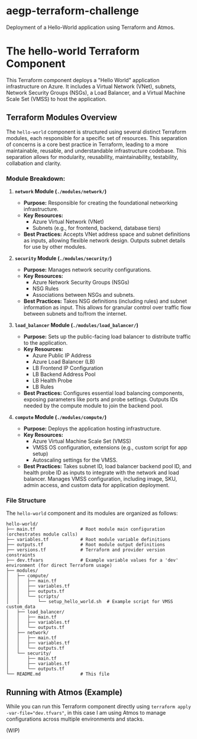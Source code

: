 # aegp-terraform-challenge

Deployment of a Hello-World application using Terraform and Atmos. 

# The hello-world Terraform Component

This Terraform component deploys a "Hello World" application infrastructure on Azure. It includes a Virtual Network (VNet), subnets, Network Security Groups (NSGs), a Load Balancer, and a Virtual Machine Scale Set (VMSS) to host the application.

## Terraform Modules Overview

The `hello-world` component is structured using several distinct Terraform modules, each responsible for a specific set of resources. This separation of concerns is a core best practice in Terraform, leading to a more maintainable, reusable, and understandable infrastructure codebase. This separation allows for modularity, reusability, maintainability, testability, collabation and clarity.

### Module Breakdown:

1.  **`network` Module (`./modules/network/`)**
    *   **Purpose:** Responsible for creating the foundational networking infrastructure.
    *   **Key Resources:**
        *   Azure Virtual Network (VNet)
        *   Subnets (e.g., for frontend, backend, database tiers)
    *   **Best Practices:** Accepts VNet address space and subnet definitions as inputs, allowing flexible network design. Outputs subnet details for use by other modules.

2.  **`security` Module (`./modules/security/`)**
    *   **Purpose:** Manages network security configurations.
    *   **Key Resources:**
        *   Azure Network Security Groups (NSGs)
        *   NSG Rules
        *   Associations between NSGs and subnets.
    *   **Best Practices:** Takes NSG definitions (including rules) and subnet information as input. This allows for granular control over traffic flow between subnets and to/from the internet.

3.  **`load_balancer` Module (`./modules/load_balancer/`)**
    *   **Purpose:** Sets up the public-facing load balancer to distribute traffic to the application.
    *   **Key Resources:**
        *   Azure Public IP Address
        *   Azure Load Balancer (LB)
        *   LB Frontend IP Configuration
        *   LB Backend Address Pool
        *   LB Health Probe
        *   LB Rules
    *   **Best Practices:** Configures essential load balancing components, exposing parameters like ports and probe settings. Outputs IDs needed by the compute module to join the backend pool.

4.  **`compute` Module (`./modules/compute/`)**
    *   **Purpose:** Deploys the application hosting infrastructure.
    *   **Key Resources:**
        *   Azure Virtual Machine Scale Set (VMSS)
        *   VMSS OS configuration, extensions (e.g., custom script for app setup)
        *   Autoscaling settings for the VMSS.
    *   **Best Practices:** Takes subnet ID, load balancer backend pool ID, and health probe ID as inputs to integrate with the network and load balancer. Manages VMSS configuration, including image, SKU, admin access, and custom data for application deployment.

### File Structure

The `hello-world` component and its modules are organized as follows:

```
hello-world/
├── main.tf                 # Root module main configuration (orchestrates module calls)
├── variables.tf            # Root module variable definitions
├── outputs.tf              # Root module output definitions
├── versions.tf             # Terraform and provider version constraints
├── dev.tfvars              # Example variable values for a 'dev' environment (for direct Terraform usage)
├── modules/
│   ├── compute/
│   │   ├── main.tf
│   │   ├── variables.tf
│   │   ├── outputs.tf
│   │   └── scripts/
│   │       └── setup_hello_world.sh  # Example script for VMSS custom_data
│   ├── load_balancer/
│   │   ├── main.tf
│   │   ├── variables.tf
│   │   └── outputs.tf
│   ├── network/
│   │   ├── main.tf
│   │   ├── variables.tf
│   │   └── outputs.tf
│   └── security/
│       ├── main.tf
│       ├── variables.tf
│       └── outputs.tf
└── README.md               # This file
```

## Running with Atmos (Example)

While you can run this Terraform component directly using `terraform apply -var-file="dev.tfvars"`, in this case I am using Atmos to manage configurations across multiple environments and stacks.

(WIP)